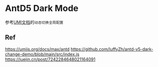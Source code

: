 # AntD5 Dark Mode

参考[UMI文档](https://umijs.org/docs/max/antd)的`动态切换全局配置`

## Ref

https://umijs.org/docs/max/antd
https://github.com/luffyZh/antd-v5-dark-change-demo/blob/main/src/index.js
https://juejin.cn/post/7242284648021164091

